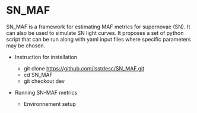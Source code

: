 # SN_MAF
SN_MAF is a framework for estimating MAF metrics for supernovae (SN). It can also be used to simulate SN light curves. It proposes a set of python script that can be run along with yaml input files where specific parameters may be chosen. 


- Instruction for installation
  - git clone https://github.com/lsstdesc/SN_MAF.git
  - cd SN_MAF
  - git checkout dev

- Running SN-MAF metrics

  - Environnement setup





